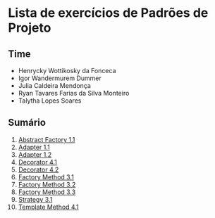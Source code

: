 # Lista de exercícios de Padrões de Projeto

## Time

- Henrycky Wottikosky da Fonceca
- Igor Wandermurem Dummer
- Julia Caldeira Mendonça
- Ryan Tavares Farias da Silva Monteiro
- Talytha Lopes Soares

## Sumário

1. [Abstract Factory 1.1](pages/abstractFactory1.1.html)
1. [Adapter 1.1](pages/adapter1.1.html)
1. [Adapter 1.2](pages/adapter1.2.html)
1. [Decorator 4.1](pages/decorator4.1.html)
1. [Decorator 4.2](pages/decorator4.2.html)
1. [Factory Method 3.1](pages/FactoryMethod3.1.html)
1. [Factory Method 3.2](pages/FactoryMethod3.2.html)
1. [Factory Method 3.3](pages/factoryMethod3.3.html)
1. [Strategy 3.1](pages/strategy3.1.html)
1. [Template Method 4.1](pages/templateMethod4.1.html)
